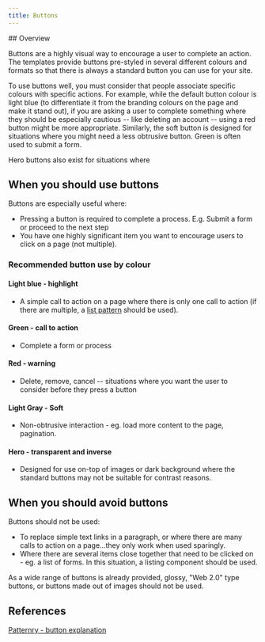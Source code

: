 ```yaml
---
title: Buttons
---
```

<div class="jumpnav"></div>
## Overview

Buttons are a highly visual way to encourage a user to complete an action. The templates provide buttons pre-styled in several different colours and formats so that there is always a standard button you can use for your site.

To use buttons well, you must consider that people associate specific colours with specific actions. For example, while the default button colour is light blue (to differentiate it from the branding colours on the page and make it stand out), if you are asking a user to complete something where they should be especially cautious -- like deleting an account -- using a red button might be more appropriate. Similarly, the soft button is designed for situations where you might need a less obtrusive button. Green is often used to submit a form.

Hero buttons also exist for situations where

## When you should use buttons

Buttons are especially useful where:

* Pressing a button is required to complete a process. E.g. Submit a form or proceed to the next step
* You have one highly significant item you want to encourage users to click on a page (not multiple).

### Recommended button use by colour

#### Light blue - highlight

* A simple call to action on a page where there is only one call to action (if there are multiple, a [list pattern](components/listings) should be used).

#### Green - call to action

* Complete a form or process

#### Red - warning

* Delete, remove, cancel -- situations where you want the user to consider before they press a button

#### Light Gray - Soft

* Non-obtrusive interaction - eg. load more content to the page, pagination.

#### Hero - transparent and inverse

* Designed for use on-top of images or dark background where the standard buttons may not be suitable for contrast reasons.

## When you should avoid buttons
Buttons should not be used:

* To replace simple text links in a paragraph, or where there are many calls to action on a page...they only work when used sparingly.
* Where there are several items close together that need to be clicked on - eg. a list of forms. In this situation, a listing component should be used.

As a wide range of buttons is already provided, glossy, "Web 2.0" type buttons, or buttons made out of images should not be used.

## References

[Patternry - button explanation](http://patternry.com/p=primary-secondary-actions/)